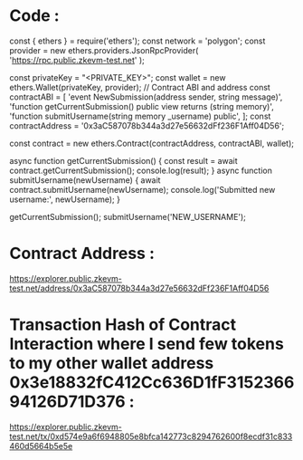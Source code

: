 # Code :
const { ethers } = require('ethers');
const network = 'polygon';
const provider = new ethers.providers.JsonRpcProvider(
  'https://rpc.public.zkevm-test.net'
);

const privateKey = "<PRIVATE_KEY>";
const wallet = new ethers.Wallet(privateKey, provider);
// Contract ABI and address
const contractABI = [
  'event NewSubmission(address sender, string message)',
  'function getCurrentSubmission() public view returns (string memory)',
  'function submitUsername(string memory _username) public',
];
const contractAddress = '0x3aC587078b344a3d27e56632dFf236F1Aff04D56';

const contract = new ethers.Contract(contractAddress, contractABI, wallet);

async function getCurrentSubmission() {
  const result = await contract.getCurrentSubmission();
  console.log(result);
}
async function submitUsername(newUsername) {
  await contract.submitUsername(newUsername);
  console.log('Submitted new username:', newUsername);
}

getCurrentSubmission();
submitUsername('NEW_USERNAME');


# Contract Address  :
https://explorer.public.zkevm-test.net/address/0x3aC587078b344a3d27e56632dFf236F1Aff04D56

# Transaction Hash of Contract Interaction where I send few tokens to my other wallet address 0x3e18832fC412Cc636D1fF315236694126D71D376 :
https://explorer.public.zkevm-test.net/tx/0xd574e9a6f6948805e8bfca142773c8294762600f8ecdf31c833460d5664b5e5e
